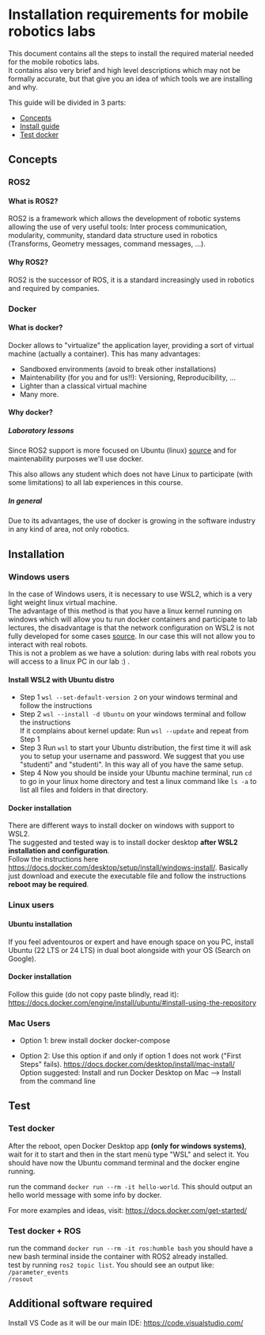 # Installation requirements for mobile robotics labs
This document contains all the steps to install the required material needed for the mobile robotics labs.<br>
It contains also very brief and high level descriptions which may not be formally accurate, but that give you an idea of which tools we are installing and why.

This guide will be divided in 3 parts:
- [Concepts](#concepts)
- [Install guide](#installation)
- [Test docker](#test-docker)

## Concepts 
### ROS2
#### What is ROS2?
ROS2 is a framework which allows the development of robotic systems allowing the use of very useful tools: Inter process communication, modularity, community, standard data structure used in robotics (Transforms, Geometry messages, command messages, ...).

#### Why ROS2?
ROS2 is the successor of ROS, it is a standard increasingly used in robotics and required by companies.

### Docker

#### What is docker?
Docker allows to "virtualize" the application layer, providing a sort of virtual machine (actually a container).
This has many advantages:
- Sandboxed environments (avoid to break other installations)
- Maintenability (for you and for us!!): Versioning, Reproducibility, ...
- Lighter than a classical virtual machine
- Many more.


#### Why docker?

##### Laboratory lessons
Since ROS2 support is more focused on Ubuntu (linux) [source](https://www.ros.org/reps/rep-2000.html#humble-hawksbill-may-2022-may-2027) and for maintenability purposes we'll use docker.<br>

This also allows any student which does not have Linux to participate (with some limitations) to all lab experiences in this course.

##### In general

Due to its advantages, the use of docker is growing in the software industry in any kind of area, not only robotics.


## Installation

### Windows users
In the case of Windows users, it is necessary to use WSL2, which is a very light weight linux virtual machine.<br>
The advantage of this method is that you have a linux kernel running on windows which will allow you tu run docker containers and participate to lab lectures, the disadvantage is that the network configuration on WSL2 is not fully developed for some cases [source](https://github.com/microsoft/WSL/issues/10735#issuecomment-2221511180). In our case this will not allow you to interact with real robots.<br>
This is not a problem as we have a solution: during labs with real robots you will access to a linux PC in our lab :) .

#### Install WSL2 with Ubuntu distro
- Step 1 `wsl --set-default-version 2` on your windows terminal and follow the instructions<br> 
- Step 2 `wsl --install -d Ubuntu` on your windows terminal and follow the instructions<br>
If it complains about kernel update:
Run `wsl --update` and repeat from Step 1
- Step 3 Run `wsl` to start your Ubuntu distribution, the first time it will ask you to setup your username and password. We suggest that you use "studenti" and "studenti". In this way all of you have the same setup.<br>
- Step 4 Now you should be inside your Ubuntu machine terminal, run `cd` to go in your linux home directory and test a linux command like `ls -a` to list all files and folders in that directory.

#### Docker installation
There are different ways to install docker on windows with support to WSL2.<br>
The suggested and tested way is to install docker desktop **after WSL2 installation and configuration**.<br>
Follow the instructions here https://docs.docker.com/desktop/setup/install/windows-install/. Basically just download and execute the executable file and follow the instructions **reboot may be required**.



### Linux users

#### Ubuntu installation
If you feel adventouros or expert and have enough space on you PC, install Ubuntu (22 LTS or 24 LTS) in dual boot alongside with your OS (Search on Google).<br>

#### Docker installation
Follow this guide (do not copy paste blindly, read it): <br>
https://docs.docker.com/engine/install/ubuntu/#install-using-the-repository


### Mac Users

- Option 1: brew install docker docker-compose

- Option 2: Use this option if and only if option 1 does not work ("First Steps" fails). https://docs.docker.com/desktop/install/mac-install/ Option suggested: Install and run Docker Desktop on Mac --> Install from the command line


## Test

### Test docker
After the reboot, open Docker Desktop app **(only for windows systems)**, wait for it to start and then in the start menù type "WSL" and select it. You should have now the Ubuntu command terminal and the docker engine running.<br>

run the command `docker run --rm -it hello-world`. This should output an hello world message with some info by docker.<br>

For more examples and ideas, visit: https://docs.docker.com/get-started/

### Test docker + ROS
run the command `docker run --rm -it ros:humble bash` you should have a new bash terminal inside the container with ROS2 already installed.<br>
test by running `ros2 topic list`. You should see an output like:<br>
`/parameter_events`<br>
`/rosout`<br>

## Additional software required

Install VS Code as it will be our main IDE: https://code.visualstudio.com/
